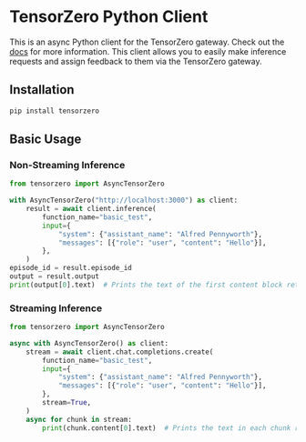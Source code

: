# TensorZero Python Client

This is an async Python client for the TensorZero gateway. Check out the [docs](https://tensorzero.com/docs/) for more information. This client allows you to easily make inference requests and assign feedback to them via the TensorZero gateway.

## Installation

```bash
pip install tensorzero
```

## Basic Usage

### Non-Streaming Inference

```python
from tensorzero import AsyncTensorZero

with AsyncTensorZero("http://localhost:3000") as client:
    result = await client.inference(
        function_name="basic_test",
        input={
            "system": {"assistant_name": "Alfred Pennyworth"},
            "messages": [{"role": "user", "content": "Hello"}],
        },
    )
episode_id = result.episode_id
output = result.output
print(output[0].text)  # Prints the text of the first content block returned by TensorZero
```

### Streaming Inference

```python
from tensorzero import AsyncTensorZero

async with AsyncTensorZero() as client:
    stream = await client.chat.completions.create(
        function_name="basic_test",
        input={
            "system": {"assistant_name": "Alfred Pennyworth"},
            "messages": [{"role": "user", "content": "Hello"}],
        },
        stream=True,
    )
    async for chunk in stream:
        print(chunk.content[0].text)  # Prints the text in each chunk returned by TensorZero
```
